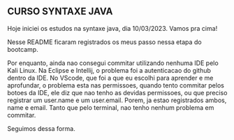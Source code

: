 ## CURSO SYNTAXE JAVA

   Hoje iniciei os estudos na syntaxe java, dia 10/03/2023.
Vamos pra cima! 

Nesse README ficaram registrados os meus passo nessa etapa do bootcamp.

Por enquanto, ainda nao consegui commitar utilizando nenhuma IDE pelo Kali Linux.
Na Eclipse e Intellij, o problema foi a autenticacao do github dentro da IDE.
No VScode, que foi a que eu escolhi para aprender e me aprofundar, o problema
esta nas permissoes, quando tento commitar pelos botoes da IDE, ele diz que nao tenho
as devidas permissoes, ou que preciso registrar um user.name e um user.email. Porem,
ja estao registrados ambos, name e email. Tanto que pelo terminal, nao tenho 
nenhum problema em commitar.

Seguimos dessa forma.
